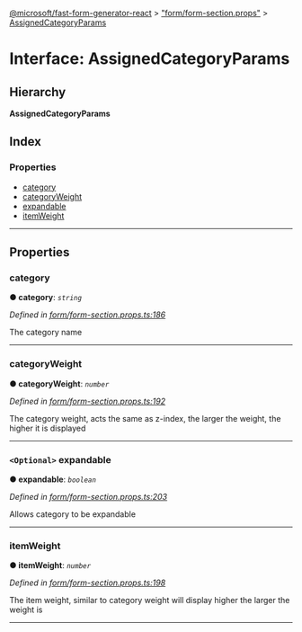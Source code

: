 [@microsoft/fast-form-generator-react](../README.md) > ["form/form-section.props"](../modules/_form_form_section_props_.md) > [AssignedCategoryParams](../interfaces/_form_form_section_props_.assignedcategoryparams.md)

# Interface: AssignedCategoryParams

## Hierarchy

**AssignedCategoryParams**

## Index

### Properties

* [category](_form_form_section_props_.assignedcategoryparams.md#category)
* [categoryWeight](_form_form_section_props_.assignedcategoryparams.md#categoryweight)
* [expandable](_form_form_section_props_.assignedcategoryparams.md#expandable)
* [itemWeight](_form_form_section_props_.assignedcategoryparams.md#itemweight)

---

## Properties

<a id="category"></a>

###  category

**● category**: *`string`*

*Defined in [form/form-section.props.ts:186](https://github.com/Microsoft/fast-dna/blob/164dd3ca/packages/fast-form-generator-react/src/form/form-section.props.ts#L186)*

The category name

___
<a id="categoryweight"></a>

###  categoryWeight

**● categoryWeight**: *`number`*

*Defined in [form/form-section.props.ts:192](https://github.com/Microsoft/fast-dna/blob/164dd3ca/packages/fast-form-generator-react/src/form/form-section.props.ts#L192)*

The category weight, acts the same as z-index, the larger the weight, the higher it is displayed

___
<a id="expandable"></a>

### `<Optional>` expandable

**● expandable**: *`boolean`*

*Defined in [form/form-section.props.ts:203](https://github.com/Microsoft/fast-dna/blob/164dd3ca/packages/fast-form-generator-react/src/form/form-section.props.ts#L203)*

Allows category to be expandable

___
<a id="itemweight"></a>

###  itemWeight

**● itemWeight**: *`number`*

*Defined in [form/form-section.props.ts:198](https://github.com/Microsoft/fast-dna/blob/164dd3ca/packages/fast-form-generator-react/src/form/form-section.props.ts#L198)*

The item weight, similar to category weight will display higher the larger the weight is

___

